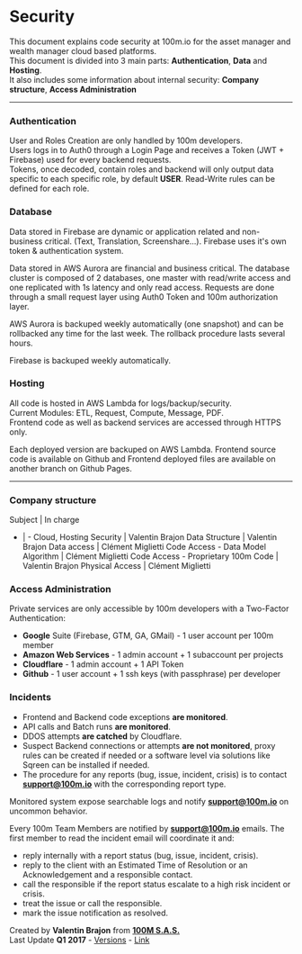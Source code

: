 # Security

This document explains code security at 100m.io for the asset manager and wealth manager cloud based platforms.  
This document is divided into 3 main parts: **Authentication**, **Data** and **Hosting**.  
It also includes some information about internal security: **Company structure**, **Access Administration**

---

### Authentication

User and Roles Creation are only handled by 100m developers.  
Users logs in to Auth0 through a Login Page and receives a Token (JWT + Firebase) used for every backend requests.  
Tokens, once decoded, contain roles and backend will only output data specific to each specific role, by default **USER**. Read-Write rules can be defined for each role.  

### Database
Data stored in Firebase are dynamic or application related and non-business critical. (Text, Translation, Screenshare...). Firebase uses it's own token & authentication system.

Data stored in AWS Aurora are financial and business critical. The database cluster is composed of 2 databases, one master with read/write access and one replicated with 1s latency and only read access. Requests are done through a small request layer using Auth0 Token and 100m authorization layer.

AWS Aurora is backuped weekly automatically (one snapshot) and can be rollbacked any time for the last week. The rollback procedure lasts several hours.

Firebase is backuped weekly automatically.

### Hosting
All code is hosted in AWS Lambda for logs/backup/security.  
Current Modules: ETL, Request, Compute, Message, PDF.  
Frontend code as well as backend services are accessed through HTTPS only.

Each deployed version are backuped on AWS Lambda. Frontend source code is available on Github and Frontend deployed files are available on another branch on Github Pages.


---

### Company structure
Subject | In charge
- | -
Cloud, Hosting Security | Valentin Brajon
Data Structure | Valentin Brajon
Data access | Clément Miglietti
Code Access - Data Model Algorithm | Clément Miglietti
Code Access - Proprietary 100m Code | Valentin Brajon
Physical Access | Clément Miglietti

### Access Administration
Private services are only accessible by 100m developers with a Two-Factor Authentication:
- **Google** Suite (Firebase, GTM, GA, GMail) - 1 user account per 100m member
- **Amazon Web Services** - 1 admin account + 1 subaccount per projects
- **Cloudflare** - 1 admin account + 1 API Token
- **Github** - 1 user account + 1 ssh keys (with passphrase) per developer

### Incidents
- Frontend and Backend code exceptions **are monitored**.
- API calls and Batch runs **are monitored**.
- DDOS attempts **are catched** by Cloudflare.
- Suspect Backend connections or attempts **are not monitored**, proxy rules can be created if needed or a software level via solutions like Sqreen can be installed if needed.
- The procedure for any reports (bug, issue, incident, crisis) is to contact **support@100m.io** with the corresponding report type.

Monitored system expose searchable logs and notify **support@100m.io** on uncommon behavior.

Every 100m Team Members are notified by **support@100m.io** emails. The first member to read the incident email will coordinate it and:
  - reply internally with a report status (bug, issue, incident, crisis).
  - reply to the client with an Estimated Time of Resolution or an Acknowledgement and a responsible contact.
  - call the responsible if the report status escalate to a high risk incident or crisis.
  - treat the issue or call the responsible.
  - mark the issue notification as resolved.


<footer>
  <grid>
    <div col="1/2">
      Created by <strong>Valentin Brajon</strong> from <strong><a att href="https://100m.io" target="_blank">100M S.A.S.</a></strong>
    </div>
    <div col="1/2" txt="r">
      Last Update <strong>Q1 2017</strong> - <a att href="https://github.com/100-m/100m.io/commits/master/extra/docs/file-security.md" target="_blank">Versions</a> - <a att href="https://100m.io/extra/markdown.html?docs/file-security.md" target="_blank">Link</a>
    </div>
  </grid>
</footer>
